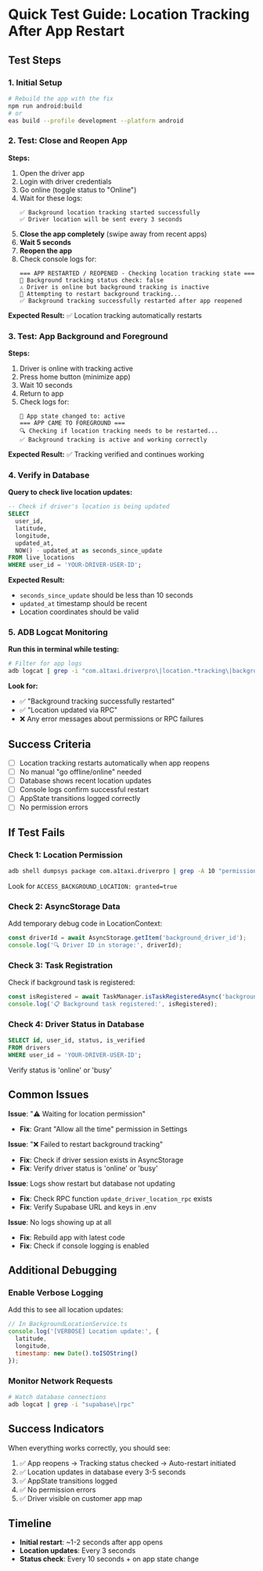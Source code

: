 # Quick Test Guide: Location Tracking After App Restart

## Test Steps

### 1. Initial Setup
```bash
# Rebuild the app with the fix
npm run android:build
# or
eas build --profile development --platform android
```

### 2. Test: Close and Reopen App

**Steps:**
1. Open the driver app
2. Login with driver credentials
3. Go online (toggle status to "Online")
4. Wait for these logs:
   ```
   ✅ Background location tracking started successfully
   ✅ Driver location will be sent every 3 seconds
   ```
5. **Close the app completely** (swipe away from recent apps)
6. **Wait 5 seconds**
7. **Reopen the app**
8. Check console logs for:
   ```
   === APP RESTARTED / REOPENED - Checking location tracking state ===
   📍 Background tracking status check: false
   ⚠️ Driver is online but background tracking is inactive
   🔄 Attempting to restart background tracking...
   ✅ Background tracking successfully restarted after app reopened
   ```

**Expected Result:** ✅ Location tracking automatically restarts

### 3. Test: App Background and Foreground

**Steps:**
1. Driver is online with tracking active
2. Press home button (minimize app)
3. Wait 10 seconds
4. Return to app
5. Check logs for:
   ```
   📱 App state changed to: active
   === APP CAME TO FOREGROUND ===
   🔍 Checking if location tracking needs to be restarted...
   ✅ Background tracking is active and working correctly
   ```

**Expected Result:** ✅ Tracking verified and continues working

### 4. Verify in Database

**Query to check live location updates:**
```sql
-- Check if driver's location is being updated
SELECT
  user_id,
  latitude,
  longitude,
  updated_at,
  NOW() - updated_at as seconds_since_update
FROM live_locations
WHERE user_id = 'YOUR-DRIVER-USER-ID';
```

**Expected Result:**
- `seconds_since_update` should be less than 10 seconds
- `updated_at` timestamp should be recent
- Location coordinates should be valid

### 5. ADB Logcat Monitoring

**Run this in terminal while testing:**
```bash
# Filter for app logs
adb logcat | grep -i "com.a1taxi.driverpro\|location.*tracking\|background.*location"
```

**Look for:**
- ✅ "Background tracking successfully restarted"
- ✅ "Location updated via RPC"
- ❌ Any error messages about permissions or RPC failures

## Success Criteria

- [ ] Location tracking restarts automatically when app reopens
- [ ] No manual "go offline/online" needed
- [ ] Database shows recent location updates
- [ ] Console logs confirm successful restart
- [ ] AppState transitions logged correctly
- [ ] No permission errors

## If Test Fails

### Check 1: Location Permission
```bash
adb shell dumpsys package com.a1taxi.driverpro | grep -A 10 "permission"
```
Look for `ACCESS_BACKGROUND_LOCATION: granted=true`

### Check 2: AsyncStorage Data
Add temporary debug code in LocationContext:
```javascript
const driverId = await AsyncStorage.getItem('background_driver_id');
console.log('🔍 Driver ID in storage:', driverId);
```

### Check 3: Task Registration
Check if background task is registered:
```javascript
const isRegistered = await TaskManager.isTaskRegisteredAsync('background-location-task');
console.log('📋 Background task registered:', isRegistered);
```

### Check 4: Driver Status in Database
```sql
SELECT id, user_id, status, is_verified
FROM drivers
WHERE user_id = 'YOUR-DRIVER-USER-ID';
```
Verify status is 'online' or 'busy'

## Common Issues

**Issue**: "⚠️ Waiting for location permission"
- **Fix**: Grant "Allow all the time" permission in Settings

**Issue**: "❌ Failed to restart background tracking"
- **Fix**: Check if driver session exists in AsyncStorage
- **Fix**: Verify driver status is 'online' or 'busy'

**Issue**: Logs show restart but database not updating
- **Fix**: Check RPC function `update_driver_location_rpc` exists
- **Fix**: Verify Supabase URL and keys in .env

**Issue**: No logs showing up at all
- **Fix**: Rebuild app with latest code
- **Fix**: Check if console logging is enabled

## Additional Debugging

### Enable Verbose Logging
Add this to see all location updates:
```javascript
// In BackgroundLocationService.ts
console.log('[VERBOSE] Location update:', {
  latitude,
  longitude,
  timestamp: new Date().toISOString()
});
```

### Monitor Network Requests
```bash
# Watch database connections
adb logcat | grep -i "supabase\|rpc"
```

## Success Indicators

When everything works correctly, you should see:
1. ✅ App reopens → Tracking status checked → Auto-restart initiated
2. ✅ Location updates in database every 3-5 seconds
3. ✅ AppState transitions logged
4. ✅ No permission errors
5. ✅ Driver visible on customer app map

## Timeline
- **Initial restart**: ~1-2 seconds after app opens
- **Location updates**: Every 3 seconds
- **Status check**: Every 10 seconds + on app state change
